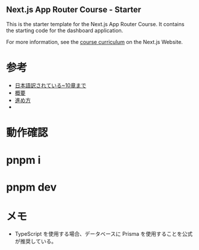 ## Next.js App Router Course - Starter

This is the starter template for the Next.js App Router Course. It contains the starting code for the dashboard application.

For more information, see the [course curriculum](https://nextjs.org/learn) on the Next.js Website.


# 参考
- [日本語訳されている~10章まで](https://zenn.dev/ulxsth/scraps/316bbbdabede5f)
- [概要](https://zenn.dev/lancers/articles/8ae806211adde1)
- [進め方](https://qiita.com/takubii/items/a672b491896aa7170034)
- [](https://zenn.dev/gunjo/articles/7cbe54ebd10a68)

# 動作確認
# pnpm i
# pnpm dev



# メモ
* TypeScript を使用する場合、データベースに Prisma を使用することを公式が推奨している。
